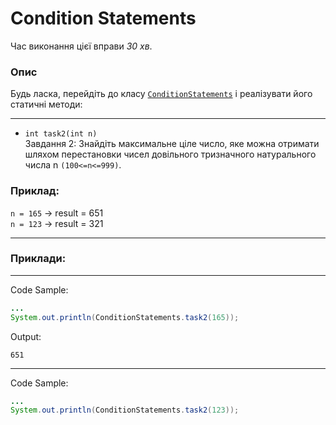 # Condition Statements

Час виконання цієї вправи _30 хв_.

### Опис
Будь ласка, перейдіть до класу [`ConditionStatements`](src/main/java/com/epam/rd/autotasks/ConditionStatements.java)
і реалізувати його статичні методи:

---
* `int task2(int n)`\
  Завдання 2:
  Знайдіть максимальне ціле число, яке можна отримати шляхом перестановки чисел довільного тризначного натурального числа n `(100<=n<=999)`.


###  Приклад:
`n = 165`  -> result =  651  
`n = 123` -> result = 321

---
###  Приклади:


---
Code Sample:
```java
...
System.out.println(ConditionStatements.task2(165));
```

Output:
```
651
```
---
Code Sample:
```java
...
System.out.println(ConditionStatements.task2(123));
```

